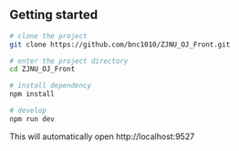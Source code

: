## Getting started

```bash
# clone the project
git clone https://github.com/bnc1010/ZJNU_OJ_Front.git

# enter the project directory
cd ZJNU_OJ_Front

# install dependency
npm install

# develop
npm run dev
```

This will automatically open http://localhost:9527
